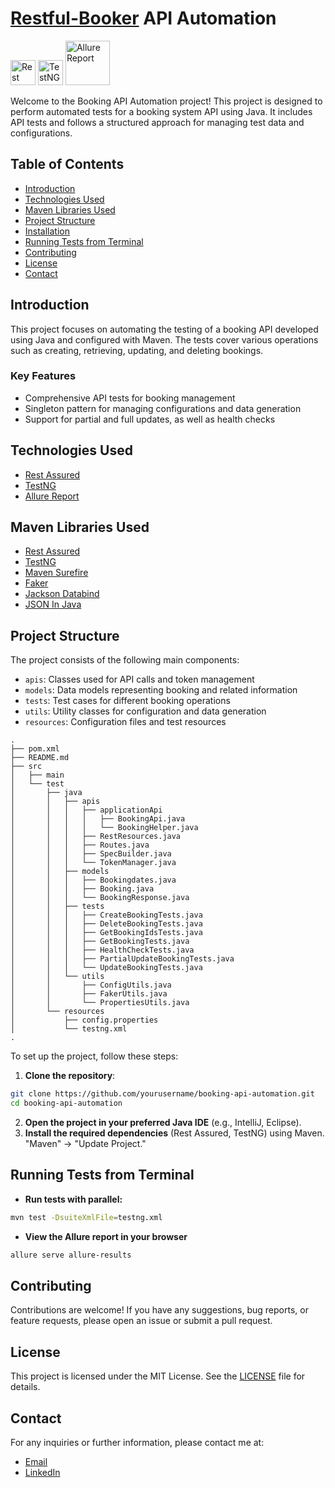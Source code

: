 # [Restful-Booker](https://restful-booker.herokuapp.com/) API Automation

<a href="https://rest-assured.io/"><img src="https://avatars.githubusercontent.com/u/19369327?s=280&v=4" width="40" alt="Rest Assured"/></a>
<a href="https://testng.org/"><img src="https://e7.pngegg.com/pngimages/640/776/png-clipart-testng-logo-software-testing-software-framework-computer-icons-automation-testing-angle-text.png" height="40" alt="TestNG"/></a>
<a href="https://allurereport.org//"><img src="https://s3.eu-west-1.amazonaws.com/matrix.assets/cbnapp7fuq7flsqwoc9gn8hpo7ql" width="71" alt="Allure Report"/></a>

Welcome to the Booking API Automation project! This project is designed to perform automated tests for a booking system API using Java. It includes API tests and follows a structured approach for managing test data and configurations.

## Table of Contents
- [Introduction](#introduction)
- [Technologies Used](#technologies-used)
- [Maven Libraries Used](#maven-libraries-used)
- [Project Structure](#project-structure)
- [Installation](#installation)
- [Running Tests from Terminal](#running-tests-from-terminal)
- [Contributing](#contributing)
- [License](#license)
- [Contact](#contact)

## Introduction

This project focuses on automating the testing of a booking API developed using Java and configured with Maven. The tests cover various operations such as creating, retrieving, updating, and deleting bookings.

### Key Features
- Comprehensive API tests for booking management
- Singleton pattern for managing configurations and data generation
- Support for partial and full updates, as well as health checks

## Technologies Used

- [Rest Assured](https://rest-assured.io/)
- [TestNG](https://testng.org/)
- [Allure Report](https://allurereport.org/)

## Maven Libraries Used
- [Rest Assured](https://mvnrepository.com/artifact/io.rest-assured/rest-assured)
- [TestNG](https://mvnrepository.com/artifact/org.testng/testng)
- [Maven Surefire](https://mvnrepository.com/artifact/org.apache.maven.plugins/maven-surefire-plugin)
- [Faker](https://mvnrepository.com/artifact/com.github.javafaker/javafaker)
- [Jackson Databind](https://mvnrepository.com/artifact/com.fasterxml.jackson.core/jackson-databind)
- [JSON In Java](https://mvnrepository.com/artifact/org.json/json)

## Project Structure

The project consists of the following main components:

- `apis`: Classes used for API calls and token management
- `models`: Data models representing booking and related information
- `tests`: Test cases for different booking operations
- `utils`: Utility classes for configuration and data generation
- `resources`: Configuration files and test resources

```plaintext
.
├── pom.xml
├── README.md
├── src
│   ├── main
│   └── test
│       ├── java
│       │   ├── apis
│       │   │   ├── applicationApi
│       │   │   │   ├── BookingApi.java
│       │   │   │   └── BookingHelper.java
│       │   │   ├── RestResources.java
│       │   │   ├── Routes.java
│       │   │   ├── SpecBuilder.java
│       │   │   └── TokenManager.java
│       │   ├── models
│       │   │   ├── Bookingdates.java
│       │   │   ├── Booking.java
│       │   │   └── BookingResponse.java
│       │   ├── tests
│       │   │   ├── CreateBookingTests.java
│       │   │   ├── DeleteBookingTests.java
│       │   │   ├── GetBookingIdsTests.java
│       │   │   ├── GetBookingTests.java
│       │   │   ├── HealthCheckTests.java
│       │   │   ├── PartialUpdateBookingTests.java
│       │   │   └── UpdateBookingTests.java
│       │   └── utils
│       │       ├── ConfigUtils.java
│       │       ├── FakerUtils.java
│       │       └── PropertiesUtils.java
│       └── resources
│           ├── config.properties
│           └── testng.xml
.
```

To set up the project, follow these steps:
1. **Clone the repository**:
```bash
git clone https://github.com/yourusername/booking-api-automation.git
cd booking-api-automation
```

2. **Open the project in your preferred Java IDE** (e.g., IntelliJ, Eclipse).
3. **Install the required dependencies** (Rest Assured, TestNG) using Maven. "Maven" -> "Update Project."

## Running Tests from Terminal

- **Run tests with parallel:**
```bash
mvn test -DsuiteXmlFile=testng.xml
```

- **View the Allure report in your browser**
```bash
allure serve allure-results
```

## Contributing
Contributions are welcome! If you have any suggestions, bug reports, or feature requests, please open an issue or submit a pull request.

## License
This project is licensed under the MIT License. See the [LICENSE](LICENSE) file for details.

## Contact
For any inquiries or further information, please contact me at:
- [Email](mailto:kara.taygun@gmail.com)
- [LinkedIn](https://www.linkedin.com/in/taygunkara/) 
